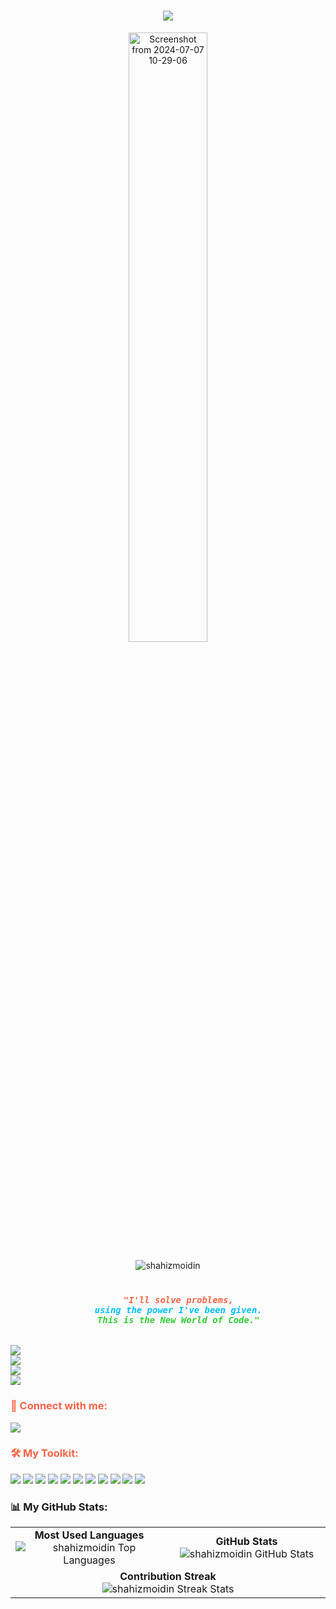 <h1 align="center">
    <img src="https://readme-typing-svg.herokuapp.com/?font=Kaushan+Script&size=32&center=true&vCenter=true&width=440&height=45&color=FF6347&background=00000000&duration=4000&lines=Hello%2C+I'm+Shahiz+Moidin!;Every+line+of+code+alters+destiny.;Unleashing+Flutter+Magic...✨" />
</h1>

<p align="center">
  <img src="https://github.com/shahizmoidin/shahizmoidin/assets/114342600/20b4298d-5179-4b61-baa6-6df7bf952cd1" alt="Screenshot from 2024-07-07 10-29-06" width="50%" height="auto">
</p>

<p align="center">
    <img src="https://komarev.com/ghpvc/?username=shahizmoidin&label=Profile%20views&color=red&style=flat-square" alt="shahizmoidin" />
</p>


  



</p>
<h3 align="center">
  <code>
    <span style="color: #ff6347;"><i>"I'll solve problems,</i></span>
    <span style="color: #00bfff;"><i>using the power I've been given.</i></span>
    <span style="color: #32cd32;"><i>This is the New World of Code."</i></span>
  </code>
</h3>



<p align="left">
  <!-- Currently Mastering -->
  <img src="https://img.shields.io/badge/-Mastering%3A%20Flutter%20%26%20Dart-FF6347?style=for-the-badge&logo=flutter&logoColor=white" />
  <br>
  
  <!-- Technologies I Love -->
  <img src="https://img.shields.io/badge/-Tech%20I%20Love%3A%20Flutter%7C%20Dart%7C%20Java-00bfff?style=for-the-badge&logo=flutter&logoColor=white&logoWidth=20" />
  <br>
  
  <!-- Reach Me At -->
  <img src="https://img.shields.io/badge/-Reach%20Me%3A%20shahizmoidin%40gmail.com-32cd32?style=for-the-badge&logo=gmail&logoColor=white" />
  <br>
  
  <!-- Fun Fact -->
  <img src="https://img.shields.io/badge/-Fun%20Fact%3A%20I%20code%20%26%20change%20worlds-FFD700?style=for-the-badge&logo=github&logoColor=white" />
</p>


<h3 align="left" style="color:#FF6347;">🔗 Connect with me:</h3>
<p align="left">
  <a href="https://linkedin.com/in/shahizmoidin" target="_blank"><img src="https://img.shields.io/badge/LinkedIn-%230077B5.svg?&style=for-the-badge&logo=linkedin&logoColor=white" /></a>

</p>

<h3 align="left" style="color:#FF6347;">🛠️ My Toolkit:</h3>
<p align="left">
  <img src="https://img.shields.io/badge/Flutter-%2302569B.svg?style=for-the-badge&logo=flutter&logoColor=white" />
  <img src="https://img.shields.io/badge/Dart-%230175C2.svg?style=for-the-badge&logo=dart&logoColor=white" />
  <img src="https://img.shields.io/badge/Node.js-%23339933.svg?style=for-the-badge&logo=nodedotjs&logoColor=white" />
  <img src="https://img.shields.io/badge/MongoDB-%2347A248.svg?style=for-the-badge&logo=mongodb&logoColor=white" />
  <img src="https://img.shields.io/badge/Firebase-%23039BE5.svg?style=for-the-badge&logo=firebase&logoColor=white" />
  <img src="https://img.shields.io/badge/Postman-%23FF6C37.svg?style=for-the-badge&logo=postman&logoColor=white" />
  <img src="https://img.shields.io/badge/Figma-%23F24E1E.svg?style=for-the-badge&logo=figma&logoColor=white" />
  <img src="https://img.shields.io/badge/SQL-%2300f.svg?style=for-the-badge&logo=generic&logoColor=white" />
  <img src="https://img.shields.io/badge/Java-%23ED8B00.svg?style=for-the-badge&logo=java&logoColor=white" />
  <img src="https://img.shields.io/badge/C%23-%2395125C.svg?style=for-the-badge&logo=csharp&logoColor=white" />
  <img src="https://img.shields.io/badge/Python-%233776AB.svg?style=for-the-badge&logo=python&logoColor=white" />
</p>

<h3 align="left">📊 My GitHub Stats:</h3>

<div align="center">
  <table>
    <tr>
      <td align="center" width="50%">
        <b>Most Used Languages</b><br>
        <img src="https://github-readme-stats.vercel.app/api/top-langs/?username=shahizmoidin&show_icons=true&theme=radical&layout=compact" alt="shahizmoidin Top Languages" />
      </td>
      <td align="center" width="50%">
        <b>GitHub Stats</b><br>
        <img src="https://github-readme-stats.vercel.app/api?username=shahizmoidin&show_icons=true&theme=radical" alt="shahizmoidin GitHub Stats" />
      </td>
    </tr>
    <tr>
      <td colspan="2" align="center">
        <b>Contribution Streak</b><br>
        <img src="https://github-readme-streak-stats.herokuapp.com/?user=shahizmoidin&theme=radical" alt="shahizmoidin Streak Stats" />
      </td>
    </tr>
  </table>
</div>
